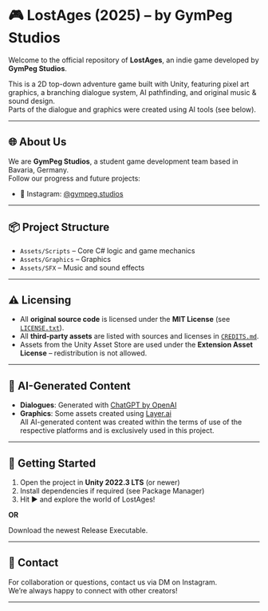 # 🎮 LostAges (2025) – by GymPeg Studios

Welcome to the official repository of **LostAges**, an indie game developed by **GymPeg Studios**.

This is a 2D top-down adventure game built with Unity, featuring pixel art graphics, a branching dialogue system, AI pathfinding, and original music & sound design.  
Parts of the dialogue and graphics were created using AI tools (see below).

---

## 🌐 About Us

We are **GymPeg Studios**, a student game development team based in Bavaria, Germany.  
Follow our progress and future projects:

- 📸 Instagram: [@gympeg.studios](https://www.instagram.com/gympegstudios/)

---

## 📦 Project Structure

- `Assets/Scripts` – Core C# logic and game mechanics  
- `Assets/Graphics` – Graphics 
- `Assets/SFX` – Music and sound effects  

---

## ⚠️ Licensing

- All **original source code** is licensed under the **MIT License** (see [`LICENSE.txt`](./LICENSE.txt)).
- All **third-party assets** are listed with sources and licenses in [`CREDITS.md`](./CREDITS.md).
- Assets from the Unity Asset Store are used under the **Extension Asset License** – redistribution is not allowed.

---

## 🤖 AI-Generated Content

- **Dialogues**: Generated with [ChatGPT by OpenAI](https://openai.com/chatgpt)  
- **Graphics**: Some assets created using [Layer.ai](https://www.layer.ai/)  
All AI-generated content was created within the terms of use of the respective platforms and is exclusively used in this project.

---

## 🚀 Getting Started

1. Open the project in **Unity 2022.3 LTS** (or newer)
2. Install dependencies if required (see Package Manager)
3. Hit ▶️ and explore the world of LostAges!

**OR** 

Download the newest Release Executable.

---

## 📝 Contact

For collaboration or questions, contact us via DM on Instagram.  
We’re always happy to connect with other creators!

---


